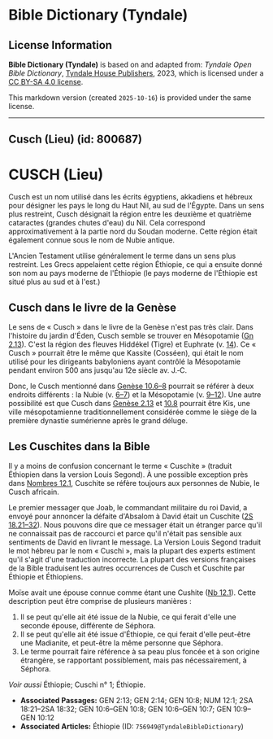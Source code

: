 # Bible Dictionary (Tyndale)

## License Information

**Bible Dictionary (Tyndale)** is based on and adapted from: _Tyndale Open Bible Dictionary_, [Tyndale House Publishers](https://tyndaleopenresources.com/), 2023, which is licensed under a [CC BY-SA 4.0 license](https://creativecommons.org/licenses/by-sa/4.0/legalcode.en).

This markdown version (created `2025-10-16`) is provided under the same license.



--------------------------------

## Cusch (Lieu) (id: 800687)

CUSCH (Lieu)
============

Cusch est un nom utilisé dans les écrits égyptiens, akkadiens et hébreux pour désigner les pays le long du Haut Nil, au sud de l'Égypte. Dans un sens plus restreint, Cusch désignait la région entre les deuxième et quatrième cataractes (grandes chutes d'eau) du Nil. Cela correspond approximativement à la partie nord du Soudan moderne. Cette région était également connue sous le nom de Nubie antique.

L'Ancien Testament utilise généralement le terme dans un sens plus restreint. Les Grecs appelaient cette région Éthiopie, ce qui a ensuite donné son nom au pays moderne de l'Éthiopie (le pays moderne de l'Éthiopie est situé plus au sud et à l'est.)

Cusch dans le livre de la Genèse
--------------------------------

Le sens de « Cusch » dans le livre de la Genèse n'est pas très clair. Dans l'histoire du jardin d'Éden, Cusch semble se trouver en Mésopotamie ([Gn 2\.13](https://ref.ly/Gen2:13)). C'est la région des fleuves Hiddékel (Tigre) et Euphrate (v. [14](https://ref.ly/Gen2:14)). Ce « Cusch » pourrait être le même que Kassite (Cosséen), qui était le nom utilisé pour les dirigeants babyloniens ayant contrôlé la Mésopotamie pendant environ 500 ans jusqu'au 12e siècle av. J.‑C.

Donc, le Cusch mentionné dans [Genèse 10\.6–8](https://ref.ly/Gen10:6-Gen10:8) pourrait se référer à deux endroits différents : la Nubie (v. [6–7](https://ref.ly/Gen10:6-Gen10:7)) et la Mésopotamie (v. [9–12](https://ref.ly/Gen10:9-Gen10:12)). Une autre possibilité est que Cusch dans [Genèse 2\.13](https://ref.ly/Gen2:13) et [10\.8](https://ref.ly/Gen10:8) pourrait être Kis, une ville mésopotamienne traditionnellement considérée comme le siège de la première dynastie sumérienne après le grand déluge.

Les Cuschites dans la Bible
---------------------------

Il y a moins de confusion concernant le terme « Cuschite » (traduit Éthiopien dans la version Louis Segond). À une possible exception près dans [Nombres 12\.1](https://ref.ly/Num12:1), Cuschite se réfère toujours aux personnes de Nubie, le Cusch africain.

Le premier messager que Joab, le commandant militaire du roi David, a envoyé pour annoncer la défaite d'Absalom à David était un Cuschite ([2S 18\.21–32](https://ref.ly/2Sam18:21-2Sam18:32)). Nous pouvons dire que ce messager était un étranger parce qu'il ne connaissait pas de raccourci et parce qu'il n'était pas sensible aux sentiments de David en livrant le message. La Version Louis Segond traduit le mot hébreu par le nom « Cuschi », mais la plupart des experts estiment qu'il s'agit d'une traduction incorrecte. La plupart des versions françaises de la Bible traduisent les autres occurrences de Cusch et Cuschite par Éthiopie et Éthiopiens.

Moïse avait une épouse connue comme étant une Cushite ([Nb 12\.1](https://ref.ly/Num12:1)). Cette description peut être comprise de plusieurs manières :

1. Il se peut qu'elle ait été issue de la Nubie, ce qui ferait d'elle une seconde épouse, différente de Séphora.
2. Il se peut qu'elle ait été issue d'Éthiopie, ce qui ferait d'elle peut\-être une Madianite, et peut\-être la même personne que Séphora.
3. Le terme pourrait faire référence à sa peau plus foncée et à son origine étrangère, se rapportant possiblement, mais pas nécessairement, à Séphora.

*Voir aussi* Éthiopie; Cuschi n° 1; Éthiopie.

* **Associated Passages:** GEN 2:13; GEN 2:14; GEN 10:8; NUM 12:1; 2SA 18:21–2SA 18:32; GEN 10:6–GEN 10:8; GEN 10:6–GEN 10:7; GEN 10:9–GEN 10:12
* **Associated Articles:** Éthiopie (ID: `756949@TyndaleBibleDictionary`)

